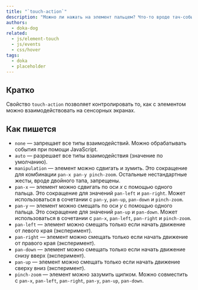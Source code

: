 ```yaml
---
title: "`touch-action`"
description: "Можно ли нажать на элемент пальцем? Что-то вроде тач-событий в JavaScript."
authors:
  - doka-dog
related:
  - js/element-touch
  - js/events
  - css/hover
tags:
  - doka
  - placeholder
---
```


## Кратко

Свойство `touch-action` позволяет контролировать то, как с элементом можно взаимодействовать на сенсорных экранах.

## Как пишется

- `none` — запрещает все типы взаимодействий. Можно обрабатывать события при помощи JavaScript.
- `auto` — разрешает все типы взаимодействия (значение по умолчанию).
- `manipulation` — элемент можно сдвигать и зумить. Это сокращение для комбинации `pan-x pan-y pinch-zoom`. Остальные нестандартные жесты, вроде двойного тапа, запрещены.
- `pan-x` — элемент можно сдвигать по оси _x_ с помощью одного пальца. Это сокращение для значений `pan-left` и `pan-right`. Может использоваться в сочетании с `pan-y`, `pan-up`, `pan-down` и `pinch-zoom`.
- `pan-y` — элемент можно смещать по оси _y_ с помощью одного пальца. Это сокращение для значений `pan-up` и `pan-down`. Может использоваться в сочетании с `pan-x`, `pan-left`, `pan-right` и `pinch-zoom`.
- `pan-left` — элемент можно смещать только если начать движение от левого края (эксперимент).
- `pan-right` — элемент можно смещать только если начать движение от правого края (эксперимент).
- `pan-down` — элемент можно смещать только если начать движение снизу вверх (эксперимент).
- `pan-up` — элемент можно смещать только если начать движение сверху вниз (эксперимент).
- `pinch-zoom` — элемент можно зазумить щипком. Можно совместить с `pan-x`, `pan-left`, `pan-right`, `pan-y`, `pan-up`, `pan-down`.
